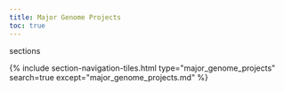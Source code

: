 ```yaml
---
title: Major Genome Projects
toc: true
---
```


sections

{% include section-navigation-tiles.html type="major_genome_projects" search=true except="major_genome_projects.md" %}
